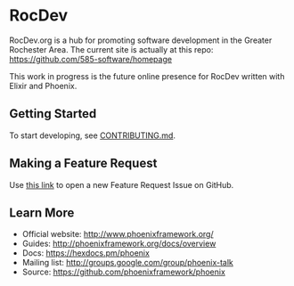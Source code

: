 # RocDev

RocDev.org is a hub for promoting software development in the Greater Rochester Area. The current site is actually at this repo: https://github.com/585-software/homepage

This work in progress is the future online presence for RocDev written with Elixir and Phoenix.

## Getting Started

To start developing, see [CONTRIBUTING.md][contributing].

## Making a Feature Request

Use [this link][new_issue] to open a new Feature Request Issue on GitHub.

## Learn More

  * Official website: http://www.phoenixframework.org/
  * Guides: http://phoenixframework.org/docs/overview
  * Docs: https://hexdocs.pm/phoenix
  * Mailing list: http://groups.google.com/group/phoenix-talk
  * Source: https://github.com/phoenixframework/phoenix

[contributing]: docs/CONTRIBUTING.md
[new_issue]: https://github.com/585-software/rocdev/issues/new?template=feature.md
